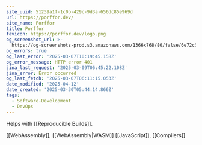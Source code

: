 ```yaml
---
site_uuid: 51239a1f-1c0b-429c-9d3a-656dc85e969d
url: https://porffor.dev/
site_name: Porffor
title: Porffor
favicon: https://porffor.dev/logo.png
og_screenshot_url: >-
  https://og-screenshots-prod.s3.amazonaws.com/1366x768/80/false/6e72c3d959b2de62eca1b9712d24dd4b1eb417270f70678c9f419bf640224bc0.jpeg
og_errors: true
og_last_error: '2025-03-07T10:19:45.158Z'
og_error_message: HTTP error 401
jina_last_request: '2025-03-09T06:45:22.108Z'
jina_error: Error occurred
og_last_fetch: '2025-03-07T06:11:15.053Z'
date_modified: '2025-04-12'
date_created: '2025-03-30T05:44:14.866Z'
tags:
  - Software-Development
  - DevOps
---
```













Helps with [[Reproducible Builds]].

[[WebAssembly]], [[WebAssembly|WASM]]
[[JavaScript]], [[Compilers]]

